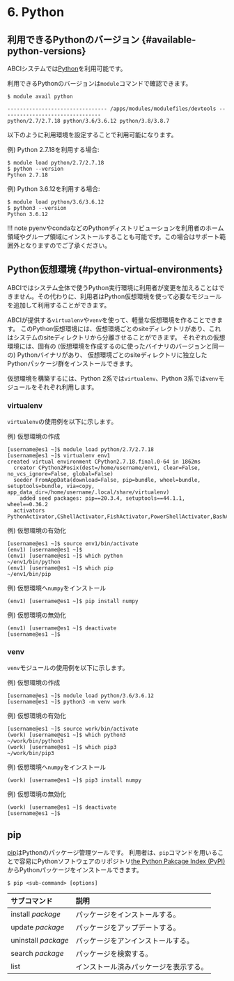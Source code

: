 # 6. Python

## 利用できるPythonのバージョン {#available-python-versions}

ABCIシステムでは[Python](https://www.python.org/)を利用可能です。

利用できるPythonのバージョンは`module`コマンドで確認できます。

```
$ module avail python

-------------------------------- /apps/modules/modulefiles/devtools --------------------------------
python/2.7/2.7.18 python/3.6/3.6.12 python/3.8/3.8.7
```

以下のように利用環境を設定することで利用可能になります。

例) Python 2.7.18を利用する場合:

```
$ module load python/2.7/2.7.18
$ python --version
Python 2.7.18
```

例) Python 3.6.12を利用する場合:

```
$ module load python/3.6/3.6.12
$ python3 --version
Python 3.6.12
```

!!! note
    pyenvやcondaなどのPythonディストリビューションを利用者のホーム領域やグループ領域にインストールすることも可能です。この場合はサポート範囲外となりますのでご了承ください。

## Python仮想環境 {#python-virtual-environments}

ABCIではシステム全体で使うPython実行環境に利用者が変更を加えることはできません。その代わりに、利用者はPython仮想環境を使って必要なモジュールを追加して利用することができます。

ABCIが提供する`virtualenv`や`venv`を使って、軽量な仮想環境を作ることできます。
このPython仮想環境には、仮想環境ごとのsiteディレクトリがあり、これはシステムのsiteディレクトリから分離させることができます。
それぞれの仮想環境には、固有の (仮想環境を作成するのに使ったバイナリのバージョンと同一の) Pythonバイナリがあり、
仮想環境ごとのsiteディレクトリに独立したPythonパッケージ群をインストールできます。

仮想環境を構築するには、Python 2系では`virtualenv`、Python 3系では`venv`モジュールをそれぞれ利用します。

### virtualenv

`virtualenv`の使用例を以下に示します。

例) 仮想環境の作成

```
[username@es1 ~]$ module load python/2.7/2.7.18
[username@es1 ~]$ virtualenv env1
created virtual environment CPython2.7.18.final.0-64 in 1862ms
  creator CPython2Posix(dest=/home/username/env1, clear=False, no_vcs_ignore=False, global=False)
  seeder FromAppData(download=False, pip=bundle, wheel=bundle, setuptools=bundle, via=copy, app_data_dir=/home/username/.local/share/virtualenv)
    added seed packages: pip==20.3.4, setuptools==44.1.1, wheel==0.36.2
  activators PythonActivator,CShellActivator,FishActivator,PowerShellActivator,BashActivator
```

例) 仮想環境の有効化

```
[username@es1 ~]$ source env1/bin/activate
(env1) [username@es1 ~]$
(env1) [username@es1 ~]$ which python
~/env1/bin/python
(env1) [username@es1 ~]$ which pip
~/env1/bin/pip
```

例) 仮想環境へ`numpy`をインストール

```
(env1) [username@es1 ~]$ pip install numpy
```

例) 仮想環境の無効化

```
(env1) [username@es1 ~]$ deactivate
[username@es1 ~]$
```

### venv

`venv`モジュールの使用例を以下に示します。

例) 仮想環境の作成

```
[username@es1 ~]$ module load python/3.6/3.6.12
[username@es1 ~]$ python3 -m venv work
```

例) 仮想環境の有効化

```
[username@es1 ~]$ source work/bin/activate
(work) [username@es1 ~]$ which python3
~/work/bin/python3
(work) [username@es1 ~]$ which pip3
~/work/bin/pip3
```

例) 仮想環境へ`numpy`をインストール

```
(work) [username@es1 ~]$ pip3 install numpy
```

例) 仮想環境の無効化

```
(work) [username@es1 ~]$ deactivate
[username@es1 ~]$
```

## pip

[pip](https://pip.pypa.io/en/stable/)はPythonのパッケージ管理ツールです。
利用者は、`pip`コマンドを用いることで容易にPythonソフトウェアのリポジトリ[the Python Pakcage Index (PyPI)](https://pypi.org/)からPythonパッケージをインストールできます。

```
$ pip <sub-command> [options]
```

| サブコマンド | 説明 |
|:--|:--|
| install *package* | パッケージをインストールする。 |
| update *package* | パッケージをアップデートする。 |
| uninstall *package* | パッケージをアンインストールする。 |
| search *package* | パッケージを検索する。 |
| list | インストール済みパッケージを表示する。 |
